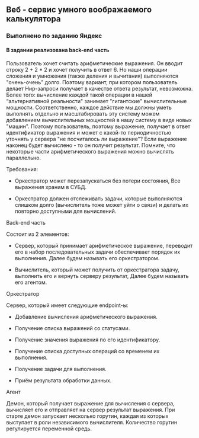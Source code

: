 ## Веб - сервис умного воображаемого калькулятора
### Выполнено по заданию Яндекс

#### В задании реализована back-end часть

Пользователь хочет считать арифметические выражения. Он вводит строку 2 + 2 * 2 и хочет получить в ответ 6. Но наши
операции сложения и умножения (также деления и вычитания) выполняются "очень-очень" долго. Поэтому вариант, при
котором пользователь делает Нир-запроси получает в качестве ответа результат, невозможна. Более того: вычисление
каждой такой операции в нашей “альтернативной реальности" занимает "гигантские" вычислительные мощности.
Соответственно, каждое действие мы должны уметь выполнять отдельно и масштабировать эту систему можем
добавлением вычислительных мощностей в нашу систему в виде новых "машин". Поэтому пользователь, поэтому
выражение, получает в ответ идентификатор выражения и может с какой-то периодичностью уточнять у сервера "не
посчиталось ли выражение"? Если выражение наконец будет вычислено - то он получит результат. Помните, что
некоторые части арифметического выражения можно вычислять параллельно.

Требования:

* Оркестратор может перезапускаться без потери состояния, Все выражения храним в СУБД.

* Оркестратор должен отслеживать задачи, которые выполняются слишком долго (вычислитель тоже может уйти
  о связи) и делать их повторно доступными для вычислений.

Back-end часть

Состоит из 2 элементов: 

* Сервер, который принимает арифметическое выражение, переводит его в набор последовательных задачи
  обеспечивает порядок их выполнения. Далее будем называть его оркестратором.

* Вычислитель, который может получить от оркестратора задачу, выполнить его и вернуть серверу результат,
  Далее будем называть его агентом.

Оркестратор

Сервер, который имеет следующие endpoint-ы:

* Добавление вычисления арифметического выражения.

* Получение списка выражений со статусами.

* Получение значения выражения по его идентификатору.

* Получение списка доступных операций со временем их выполнения.
* Получение задачи для выполнения.

* Приём результата обработки данных.

Агент

Демон, который получает выражение для вычисления с сервера, вычисляет его и отправляет на сервер результат
выражения. При старте демон запускает несколько горутин, каждая из которых выступает в роли независимого
вычислителя. Количество горутин регулируется переменной средь.